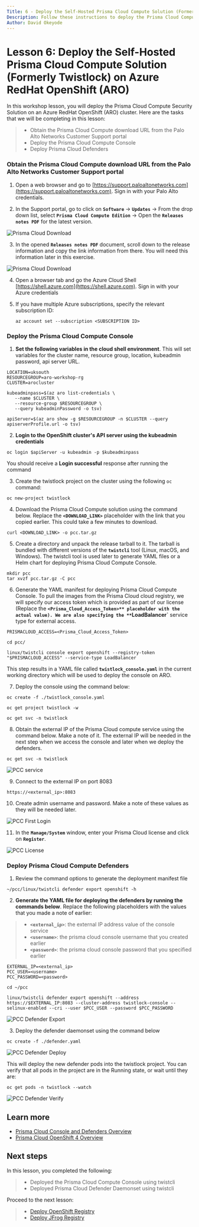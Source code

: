 ```yaml
---
Title: 6 - Deploy the Self-Hosted Prisma Cloud Compute Solution (Formerly Twistlock) on Azure RedHat OpenShift (ARO)
Description: Follow these instructions to deploy the Prisma Cloud Compute Security Solution on an Azure RedHat OpenShift (ARO) cluster
Author: David Okeyode
---
```

# Lesson 6: Deploy the Self-Hosted Prisma Cloud Compute Solution (Formerly Twistlock) on Azure RedHat OpenShift (ARO)

In this workshop lesson, you will deploy the Prisma Cloud Compute Security Solution on an Azure RedHat OpenShift (ARO) cluster. Here are the tasks that we will be completing in this lesson:

> * Obtain the Prisma Cloud Compute download URL from the Palo Alto Networks Customer Support portal 
> * Deploy the Prisma Cloud Compute Console
> * Deploy Prisma Cloud Defenders
### Obtain the Prisma Cloud Compute download URL from the Palo Alto Networks Customer Support portal
1. Open a web browser and go to [https://support.paloaltonetworks.com](https://support.paloaltonetworks.com). Sign in with your Palo Alto credentials.

2. In the Support portal, go to click on **`Software`** → **`Updates`** → From the drop down list, select **`Prisma Cloud Compute Edition`**  → Open the **`Releases notes PDF`** for the latest version.

![Prisma Cloud Download ](../img/6-pcc-download.png)

3. In the opened **`Releases notes PDF`** document, scroll down to the release information and copy the link information from there. You will need this information later in this exercise.

![Prisma Cloud Download ](../img/6-pcc-download-b.png)

4. Open a browser tab and go the Azure Cloud Shell [https://shell.azure.com](https://shell.azure.com). Sign in with your Azure credentials

5. If you have multiple Azure subscriptions, specify the relevant subscription ID:
    ```
    az account set --subscription <SUBSCRIPTION ID>
    ```
### Deploy the Prisma Cloud Compute Console

1. **Set the following variables in the cloud shell environment**. This will set variables for the cluster name, resource group, location, kubeadmin password, api server URL.
```
LOCATION=uksouth
RESOURCEGROUP=aro-workshop-rg
CLUSTER=arocluster

kubeadminpass=$(az aro list-credentials \
   --name $CLUSTER \
   --resource-group $RESOURCEGROUP \
   --query kubeadminPassword -o tsv)
   
apiServer=$(az aro show -g $RESOURCEGROUP -n $CLUSTER --query apiserverProfile.url -o tsv)

```

2. **Login to the OpenShift cluster's API server using the kubeadmin credentials**
```
oc login $apiServer -u kubeadmin -p $kubeadminpass
```
You should receive a **Login successful** response after running the command

3. Create the twistlock project on the cluster using the following `oc` command:
```
oc new-project twistlock
```

4. Download the Prisma Cloud Compute solution using the command below. Replace the **`<DOWNLOAD_LINK>`** placeholder with the link that you copied earlier. This could take a few minutes to download.
```
curl <DOWNLOAD_LINK> -o pcc.tar.gz 
```

5. Create a directory and unpack the release tarball to it. The tarball is bundled with different versions of the **`twistcli`** tool (Linux, macOS, and Windows). The twistcli tool is used later to generate YAML files or a Helm chart for deploying Prisma Cloud Compute Console.
```   
mkdir pcc
tar xvzf pcc.tar.gz -C pcc
```

6. Generate the YAML manifest for deploying Prisma Cloud Compute Console. To pull the images from the Prisma Cloud cloud registry, we will specify our access token which is provided as part of our license (Replace the **`<Prisma_Cloud_Access_Token>** placeholder with the actual value). We are also specifying the **`LoadBalancer`** service type for external access.
```   
PRISMACLOUD_ACCESS=<Prisma_Cloud_Access_Token>
   
cd pcc/

linux/twistcli console export openshift --registry-token "$PRISMACLOUD_ACCESS" --service-type LoadBalancer
``` 
This step results in a YAML file called **`twistlock_console.yaml`** in the current working directory which will be used to deploy the console on ARO.

7. Deploy the console using the command below:
``` 
oc create -f ./twistlock_console.yaml

oc get project twistlock -w

oc get svc -n twistlock
``` 

8. Obtain the external IP of the Prisma Cloud compute service using the command below. Make a note of it. The external IP will be needed in the next step when we access the console and later when we deploy the defenders.
``` 
oc get svc -n twistlock
``` 
![PCC service ](../img/6-oc-get-console-service.png)

9. Connect to the external IP on port 8083
``` 
https://<external_ip>:8083
``` 

10. Create admin username and password. Make a note of these values as they will be needed later.

![PCC First Login ](../img/6-pcc-first-login.png)

11. In the **`Manage/System`** window, enter your Prisma Cloud license and click on **`Register`**.

![PCC License ](../img/6-pcc-license.png)


### Deploy Prisma Cloud Compute Defenders

1. Review the command options to generate the deployment manifest file
```  
~/pcc/linux/twistcli defender export openshift -h
```  

2. **Generate the YAML file for deploying the defenders by running the commands below**. Replace the following placeholders with the values that you made a note of earlier:
> * **`<external_ip>`**: the external IP address value of the console service
> * **`<username>`**: the prisma cloud console username that you created earlier
> * **`<password>`**: the prisma cloud console password that you specified earlier

```   
EXTERNAL_IP=<external_ip>
PCC_USER=<username>
PCC_PASSWORD=<password>
   
cd ~/pcc

linux/twistcli defender export openshift --address https://$EXTERNAL_IP:8083 --cluster-address twistlock-console --selinux-enabled --cri --user $PCC_USER --password $PCC_PASSWORD

``` 
![PCC Defender Export ](../img/6-pcc-defender-a.png)

3. Deploy the defender daemonset using the command below
``` 
oc create -f ./defender.yaml
``` 

![PCC Defender Deploy ](../img/6-pcc-defender-b.png)

This will deploy the new defender pods into the twistlock project. You can verify that all pods in the project are in the Running state, or wait until they are:
``` 
oc get pods -n twistlock --watch
``` 

![PCC Defender Verify ](../img/6-pcc-defender-c.png)

## Learn more
* [Prisma Cloud Console and Defenders Overview](https://docs.twistlock.com/docs/compute_edition/install/getting_started.html)
* [Prisma Cloud OpenShift 4 Overview](https://docs.twistlock.com/docs/compute_edition/install/install_openshift_4.html)

## Next steps

In this lesson, you completed the following:
> * Deployed the Prisma Cloud Compute Console using twistcli
> * Deployed Prisma Cloud Defender Daemonset using twistcli

Proceed to the next lesson:
> * [Deploy OpenShift Registry](7a-registry-aro-cluster.md)
> * [Deploy JFrog Registry](7b-deploy-jfrog-aro-cluster.md)
